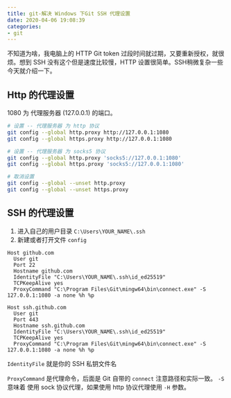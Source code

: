 ```yaml
---
title: git-解决 Windows 下Git SSH 代理设置
date: 2020-04-06 19:08:39
categories:
- git
---
```


不知道为啥，我电脑上的 HTTP Git token 过段时间就过期，又要重新授权，就很烦。想到 SSH 没有这个但是速度比较慢，HTTP 设置很简单。SSH稍微复杂一些今天就介绍一下。

<!-- more -->

## Http 的代理设置

1080 为 代理服务器 (127.0.0.1) 的端口。

```bash
# 设置 -- 代理服务器 为 http 协议
git config --global http.proxy http://127.0.0.1:1080
git config --global https.proxy http://127.0.0.1:1080

# 设置 -- 代理服务器 为 socks5 协议
git config --global http.proxy 'socks5://127.0.0.1:1080'
git config --global https.proxy 'socks5://127.0.0.1:1080'

# 取消设置
git config --global --unset http.proxy
git config --global --unset https.proxy
```

## SSH 的代理设置

1. 进入自己的用户目录 `C:\Users\YOUR_NAME\.ssh`
2. 新建或者打开文件 `config`

```
Host github.com
  User git
  Port 22
  Hostname github.com
  IdentityFile "C:\Users\YOUR_NAME\.ssh\id_ed25519"
  TCPKeepAlive yes
  ProxyCommand "C:\Program Files\Git\mingw64\bin\connect.exe" -S 127.0.0.1:1080 -a none %h %p

Host ssh.github.com
  User git
  Port 443
  Hostname ssh.github.com
  IdentityFile "C:\Users\YOUR_NAME\.ssh\id_ed25519"
  TCPKeepAlive yes
  ProxyCommand "C:\Program Files\Git\mingw64\bin\connect.exe" -S 127.0.0.1:1080 -a none %h %p
```

`IdentityFile` 就是你的 SSH 私钥文件名

`ProxyCommand` 是代理命令，后面是 Git 自带的 `connect` 注意路径和实际一致。 `-S` 意味着 使用 sock 协议代理，如果使用 http 协议代理使用 `-H` 参数。